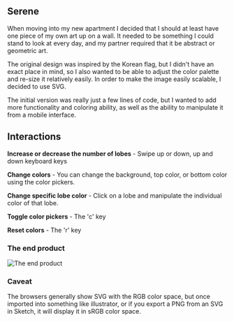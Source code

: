 ## Serene

When moving into my new apartment I decided that I should at least have one piece of my own art up on a wall. It needed to be something I could stand to look at every day, and my partner required that it be abstract or geometric art. 

The original design was inspired by the Korean flag, but I didn't have an exact place in mind, so I also wanted to be able to adjust the color palette and re-size it relatively easily. In order to make the image easily scalable, I decided to use SVG.

The initial version was really just a few lines of code, but I wanted to add more functionality and coloring ability, as well as the ability to manipulate it from a mobile interface.

## Interactions

**Increase or decrease the number of lobes** - Swipe up or down, up and down keyboard keys

**Change colors** - You can change the background, top color, or bottom color using the color pickers.

**Change specific lobe color** - Click on a lobe and manipulate the individual color of that lobe.

**Toggle color pickers** - The 'c' key

**Reset colors** - The 'r' key

### The end product
![The end product](http://i.imgur.com/saHu0B3.jpg)

### Caveat

The browsers generally show SVG with the RGB color space, but once imported into something like illustrator, or if you export a PNG from an SVG in Sketch, it will display it in sRGB color space.
